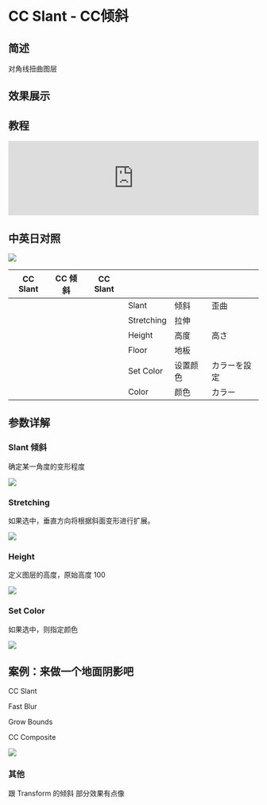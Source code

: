 # CC Slant - CC倾斜

## 简述

对角线扭曲图层

## 效果展示

## 教程

<iframe src="https://player.bilibili.com/player.html?bvid=BV1e34y1X7Vj&page=68&high_quality=1" width="100%" allowfullscreen="allowfullscreen" frameborder="0"></iframe>

## 中英日对照

![](https://mir.yuelili.com/wp-content/uploads/user/AE/effects/AE-Effects-Distort-CC_Slant.png)

| CC Slant | CC 倾斜 | CC Slant |            |          |              |
| -------- | ------- | -------- | ---------- | -------- | ------------ |
|          |         |          | Slant      | 倾斜     | 歪曲         |
|          |         |          | Stretching | 拉伸     |              |
|          |         |          | Height     | 高度     | 高さ         |
|          |         |          | Floor      | 地板     |              |
|          |         |          | Set Color  | 设置颜色 | カラーを設定 |
|          |         |          | Color      | 颜色     | カラー       |

## 参数详解

### Slant 倾斜

确定某一角度的变形程度

![](https://cdn.yuelili.com/20211223001553.png)

### Stretching

如果选中，垂直方向将根据斜面变形进行扩展。

![](https://cdn.yuelili.com/20211223001621.png)

### Height

定义图层的高度，原始高度 100

![](https://cdn.yuelili.com/20211223001634.png)

### Set Color

如果选中，则指定颜色

![](https://cdn.yuelili.com/20211223001709.png)

## 案例：来做一个地面阴影吧

CC Slant

Fast Blur

Grow Bounds

CC Composite

![](https://cdn.yuelili.com/20211223002448.png)

### 其他

跟 Transform 的倾斜 部分效果有点像
